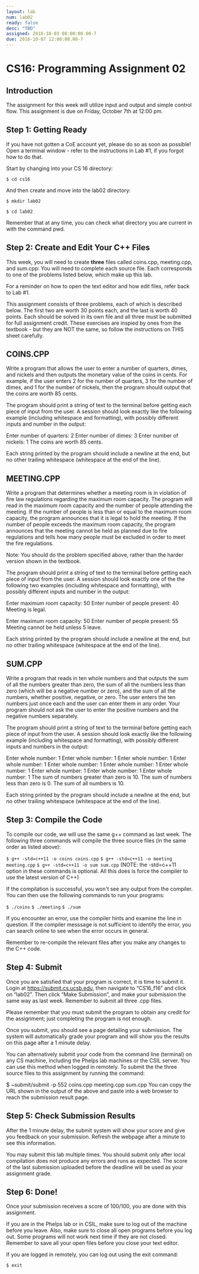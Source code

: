 ```yaml
---
layout: lab
num: lab02
ready: false
desc: "TBD"
assigned: 2016-10-03 08:00:00.00-7
due: 2016-10-07 12:00:00.00-7
---
```


<div markdown="1">

<h1>CS16: Programming Assignment 02</h1>
<h2>Introduction</h2>
The assignment for this week will utilize input and output and simple control flow.
This assignment is due on Friday, October 7th at 12:00 pm.

<h2>Step 1: Getting Ready</h2>
If you have not gotten a CoE account yet, please do so as soon as possible!
Open a terminal window - refer to the instructions in Lab #1, if you forgot how to do that.

Start by changing into your CS 16 directory:

`$ cd cs16`

And then create and move into the lab02 directory:

`$ mkdir lab02`

`$ cd lab02`

Remember that at any time, you can check what directory you are current in with the command pwd.

<h2>Step 2: Create and Edit Your C++ Files</h2>
This week, you will need to create <b>three</b> files called coins.cpp, meeting.cpp, and sum.cpp:
You will need to complete each source file. Each corresponds to one of the problems listed below, which make up this lab.

For a reminder on how to open the text editor and how edit files, refer back to Lab #1.

This assignment consists of three problems, each of which is described below. The first two are worth 30 points each, and the last is worth 40 points. Each should be solved in its own file and all three must be submitted for full assignment credit. These exercises are inspied by ones from the textbook - but they are NOT the same, so follow the instructions on THIS sheet carefully.

<h2>COINS.CPP</h2>
Write a program that allows the user to enter a number of quarters, dimes, and nickels and then outputs the monetary value of the coins in cents. For example, if the user enters 2 for the number of quarters, 3 for the number of dimes, and 1 for the number of nickels, then the program should output that the coins are worth 85 cents.

The program should print a string of text to the terminal before getting each piece of input from the user. A session should look exactly like the following example (including whitespace and formatting), with possibly different inputs and number in the output:

Enter number of quarters:
2
Enter number of dimes:
3
Enter number of nickels:
1
The coins are worth 85 cents.

Each string printed by the program should include a newline at the end, but no other trailing whitespace (whitespace at the end of the line).

<h2>MEETING.CPP</h2>
Write a program that determines whether a meeting room is in violation of fire law regulations regarding the maximum room capacity. The program will read in the maximum room capacity and the number of people attending the meeting. If the number of people is less than or equal to the maximum room capacity, the program announces that it is legal to hold the meeting. If the number of people exceeds the maximum room capacity, the program announces that the meeting cannot be held as planned due to fire regulations and tells how many people must be excluded in order to meet the fire regulations.

Note: You should do the problem specified above, rather than the harder version shown in the textbook.

The program should print a string of text to the terminal before getting each piece of input from the user. A session should look exactly one of the the following two examples (including whitespace and formatting), with possibly different inputs and number in the output:

Enter maximum room capacity:
50
Enter number of people present:
40
Meeting is legal.

Enter maximum room capacity:
50
Enter number of people present:
55
Meeting cannot be held unless 5 leave.

Each string printed by the program should include a newline at the end, but no other trailing whitespace (whitespace at the end of the line).

<h2>SUM.CPP</h2>
Write a program that reads in ten whole numbers and that outputs the sum of all the numbers greater than zero, the sum of all the numbers less than zero (which will be a negative number or zero), and the sum of all the numbers, whether positive, negative, or zero. The user enters the ten numbers just once each and the user can enter them in any order. Your program should not ask the user to enter the positive numbers and the negative numbers separately.

The program should print a string of text to the terminal before getting each piece of input from the user. A session should look exactly like the following example (including whitespace and formatting), with possibly different inputs and numbers in the output:

Enter whole number:
1
Enter whole number:
1
Enter whole number:
1
Enter whole number:
1
Enter whole number:
1
Enter whole number:
1
Enter whole number:
1
Enter whole number:
1
Enter whole number:
1
Enter whole number:
1
The sum of numbers greater than zero is 10.
The sum of numbers less than zero is 0.
The sum of all numbers is 10.

Each string printed by the program should include a newline at the end, but no other trailing whitespace (whitespace at the end of the line).

<h2>Step 3: Compile the Code</h2>

To compile our code, we will use the same g++ command as last week. The following three commands will compile the three source files (in the same order as listed above):

`$ g++ -std=c++11 -o coins coins.cpp`
`$ g++ -std=c++11 -o meeting meeting.cpp`
`$ g++ -std=c++11 -o sum sum.cpp`
(NOTE: the -std=c++11 option in these commands is optional. All this does is force the compiler to use the latest version of C++)

If the compilation is successful, you won't see any output from the compiler. You can then use the following commands to run your programs:

`$ ./coins`
`$ ./meeting`
`$ ./sum`

If you encounter an error, use the compiler hints and examine the line in question. If the compiler messsage is not sufficient to identify the error, you can search online to see when the error occurs in general.

Remember to re-compile the relevant files after you make any changes to the C++ code.

<h2>Step 4: Submit</h2>

Once you are satisfied that your program is correct, it is time to submit it. Login at https://submit.cs.ucsb.edu, then navigate to “CS16_f16” and click on “lab02”. Then click “Make Submission”, and make your submission the same way as last week. Remember to submit all three .cpp files.

Please remember that you must submit the program to obtain any credit for the assignment; just completing the program is not enough.

Once you submit, you should see a page detailing your submission. The system will automatically grade your program and will show you the results on this page after a 1 minute delay.

You can alternatively submit your code from the command line (terminal) on any CS machine, including the Phelps lab machines or the CSIL server. You can use this method when logged in remotely. To submit the the three source files to this assignment by running the command:

$ ~submit/submit -p 552 coins.cpp meeting.cpp sum.cpp
You can copy the URL shown in the output of the above and paste into a web browser to reach the submission result page.

<h2>Step 5: Check Submission Results</h2>

After the 1 minute delay, the submit system will show your score and give you feedback on your submission. Refresh the webpage after a minute to see this information.

You may submit this lab multiple times. You should submit only after local compilation does not produce any errors and runs as expected. The score of the last submission uploaded before the deadline will be used as your assignment grade.

<h2>Step 6: Done!</h2>

Once your submission receives a score of 100/100, you are done with this assignment.

If you are in the Phelps lab or in CSIL, make sure to log out of the machine before you leave. Also, make sure to close all open programs before you log out. Some programs will not work next time if they are not closed. Remember to save all your open files before you close your text editor.

If you are logged in remotely, you can log out using the exit command:

`$ exit`

</div>
